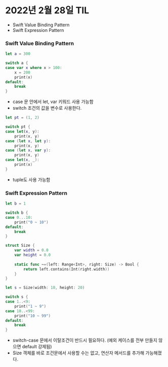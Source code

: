 # 2022년 2월 28일 TIL

- Swift Value Binding Pattern
- Swift Expression Pattern

### Swift Value Binding Pattern

```swift
let a = 300

switch a {
case var x where x > 100:
    x = 200
    print(x)
default:
    break
}
```

- case 문 안에서 let, var 키워드 사용 가능함
- switch 조건의 값을 변수로 사용한다.

```swift
let pt = (1, 2)

switch pt {
case let(x, y):
    print(x, y)
case (let x, let y):
    print(x, y)
case (let x, var y):
    print(x, y)
case let(x, _):
    print(x)
}
```

- tuple도 사용 가능함

### Swift Expression Pattern

```swift
let b = 1

switch b {
case 0...10:
    print("0 ~ 10")
default:
    break
}

struct Size {
    var width = 0.0
    var height = 0.0
    
    static func ~=(left: Range<Int>, right: Size) -> Bool {
        return left.contains(Int(right.width))
    }
}

let s = Size(width: 10, height: 20)

switch s {
case 1..<9:
    print("1 ~ 9")
case 10..<99:
    print("10 ~ 99")
default:
    break
}

```

- switch-case 문에서 이탈조건이 반드시 필요하다. (예외 케이스를 전부 만들지 않으면 default 강제됨)
- Size 객체를 바로 조건문에서 사용할 수는 없고, 연산자 메서드를 추가해 가능해졌다.
